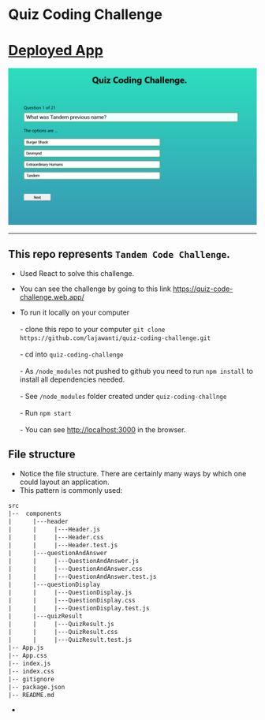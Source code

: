 # Quiz Coding Challenge

# [Deployed App](https://quiz-code-challenge.web.app/)

![Quiz App](src/quizApp.PNG)

---

## This repo represents `Tandem Code Challenge`.

- Used React to solve this challenge. 

- You can see the challenge by going to this link https://quiz-code-challenge.web.app/

- To run it locally on your computer <br><br> - clone this repo to your computer `git clone https://github.com/lajawanti/quiz-coding-challenge.git` <br><br>- cd into `quiz-coding-challenge` <br><br>- As `/node_modules` not pushed to github you need to run `npm install` to install all dependencies needed. <br><br>- See `/node_modules` folder created under `quiz-coding-challnge` <br><br>- Run `npm start` <br><br>- You can see [http://localhost:3000](http://localhost:3000) in the browser.

## File structure

- Notice the file structure. There are certainly many ways by which one could layout an application.
- This pattern is commonly used:

```
src
|--  components
|      |---header
|      |     |---Header.js
|      |     |---Header.css
|      |     |---Header.test.js
|      |---questionAndAnswer
|      |     |---QuestionAndAnswer.js
|      |     |---QuestionAndAnswer.css
|      |     |---QuestionAndAnswer.test.js
|      |---questionDisplay
|      |     |---QuestionDisplay.js
|      |     |---QuestionDisplay.css
|      |     |---QuestionDisplay.test.js
|      |---quizResult
|      |     |---QuizResult.js
|      |     |---QuizResult.css
|      |     |---QuizResult.test.js 
|-- App.js
|-- App.css
|-- index.js
|-- index.css
|-- gitignore
|-- package.json
|-- README.md
```

-
